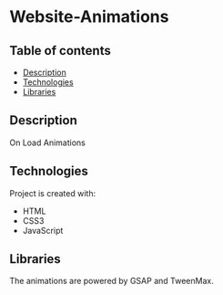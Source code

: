 # Website-Animations


## Table of contents
* [Description](#description)
* [Technologies](#technologies)
* [Libraries](#libraries)


## Description
On Load Animations 


## Technologies
Project is created with:
* HTML
* CSS3
* JavaScript
	

## Libraries
The animations are powered by GSAP and TweenMax.
